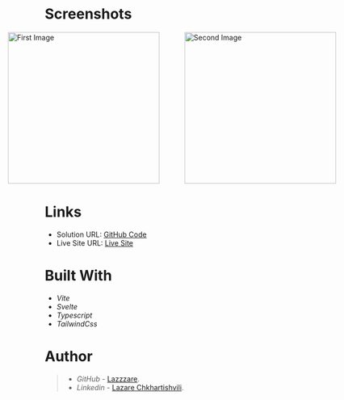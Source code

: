 # Screenshots

<div style="display: flex; flex-direction: row; justify-content: center; margin: auto;">

  <!-- First Image -->
  <img src="./src/assets/README-Image1.PNG" alt="First Image" width="300" height="300"  style="margin-right: 50px;">

  <!-- Second Image -->
  <img src="./src/assets/README-Image2.PNG" width="300" height="300" alt="Second Image">
</div>

# Links

- Solution URL: [GitHub Code](https://github.com/Lazzzare/InteractiveRatingComponent-React-)
- Live Site URL: [Live Site](https://64d00fc3dad64a06542baa79--grand-rabanadas-8c608d.netlify.app/)

# Built With

- _Vite_
- _Svelte_
- _Typescript_
- _TailwindCss_

# Author

> - _GitHub_ - [Lazzzare](https://github.com/Lazzzare).
> - _Linkedin_ - [Lazare Chkhartishvili](https://www.linkedin.com/in/lazare-chkhartishvili-0a6434235/).
